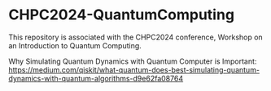 # CHPC2024-QuantumComputing
This repository is associated with the CHPC2024 conference, Workshop on an Introduction to Quantum Computing.

Why Simulating Quantum Dynamics with Quantum Computer is Important:
https://medium.com/qiskit/what-quantum-does-best-simulating-quantum-dynamics-with-quantum-algorithms-d9e62fa08764
